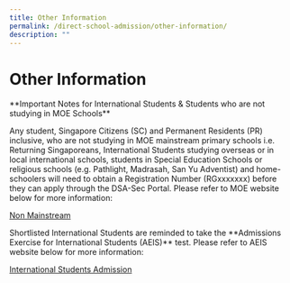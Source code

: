 ```yaml
---
title: Other Information
permalink: /direct-school-admission/other-information/
description: ""
---
```

# Other Information



\*\*Important Notes for International Students &amp; Students who are not studying in MOE Schools\*\*

Any student, Singapore Citizens (SC) and Permanent Residents (PR) inclusive, who are not studying in MOE mainstream primary schools i.e. Returning Singaporeans, International Students studying overseas or in local international schools, students in Special Education Schools or religious schools (e.g. Pathlight, Madrasah, San Yu Adventist) and home-schoolers will need to obtain a Registration Number (RGxxxxxxx) before they can apply through the DSA-Sec Portal. Please refer to MOE website below for more information:

[Non Mainstream](https://www.moe.gov.sg/secondary/dsa/application?pt=Non-mainstream%20school)

Shortlisted International Students are reminded to take the&nbsp;\*\*Admissions Exercise for International Students (AEIS)\*\*&nbsp;test. Please refer to AEIS website below for more information:

[International Students Admission](https://www.moe.gov.sg/international-students/admission)